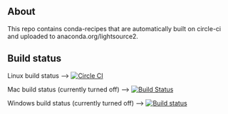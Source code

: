 About
-----

This repo contains conda-recipes that are automatically built on circle-ci and uploaded to anaconda.org/lightsource2.


Build status
------------

Linux build status --> [![Circle CI](https://circleci.com/gh/NSLS-II/auto-build-tagged-recipes.svg?style=svg)](https://circleci.com/gh/NSLS-II/auto-build-tagged-recipes)

Mac build status (currently turned off) --> [![Build Status](https://travis-ci.org/nsls-ii/staged-recipes.svg?branch=master)](https://travis-ci.org/nsls-ii/staged-recipes)

Windows build status (currently turned off) --> [![Build status](https://ci.appveyor.com/api/projects/status/47716ba4hkginhp2/branch/master?svg=true)](https://ci.appveyor.com/project/pelson/staged-recipes/branch/master)
